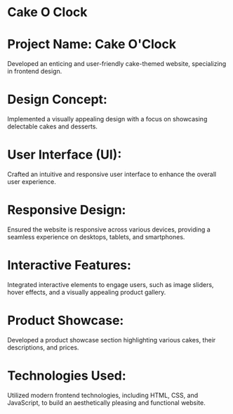 # Cake O Clock

# Project Name: Cake O'Clock

Developed an enticing and user-friendly cake-themed website, specializing in frontend design.

# Design Concept:

Implemented a visually appealing design with a focus on showcasing delectable cakes and desserts.

# User Interface (UI):

Crafted an intuitive and responsive user interface to enhance the overall user experience.

# Responsive Design:

Ensured the website is responsive across various devices, providing a seamless experience on desktops, tablets, and smartphones.

# Interactive Features:

Integrated interactive elements to engage users, such as image sliders, hover effects, and a visually appealing product gallery.

# Product Showcase:

Developed a product showcase section highlighting various cakes, their descriptions, and prices.

# Technologies Used:

Utilized modern frontend technologies, including HTML, CSS, and JavaScript, to build an aesthetically pleasing and functional website.
